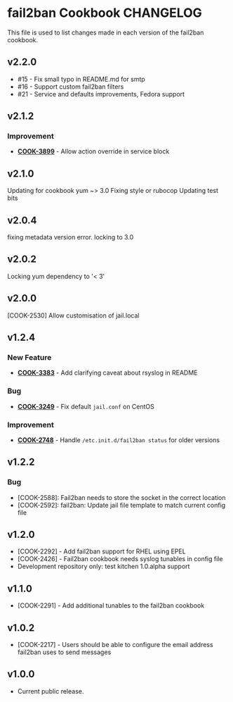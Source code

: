 fail2ban Cookbook CHANGELOG
===========================
This file is used to list changes made in each version of the fail2ban cookbook.

v2.2.0
------
- #15 - Fix small typo in README.md for smtp
- #16 - Support custom fail2ban filters
- #21 - Service and defaults improvements, Fedora support

v2.1.2
------
### Improvement
- **[COOK-3899](https://tickets.opscode.com/browse/COOK-3899)** - Allow action override in service block


v2.1.0
------
Updating for cookbook yum ~> 3.0
Fixing style or rubocop
Updating test bits


v2.0.4
------
fixing metadata version error. locking to 3.0


v2.0.2
------
Locking yum dependency to '< 3'


v2.0.0
------
[COOK-2530] Allow customisation of jail.local


v1.2.4
------
### New Feature
- **[COOK-3383](https://tickets.opscode.com/browse/COOK-3383)** - Add clarifying caveat about rsyslog in README

### Bug
- **[COOK-3249](https://tickets.opscode.com/browse/COOK-3249)** - Fix default `jail.conf` on CentOS

### Improvement
- **[COOK-2748](https://tickets.opscode.com/browse/COOK-2748)** - Handle `/etc.init.d/fail2ban status` for older versions

v1.2.2
------
### Bug

- [COOK-2588]: Fail2ban needs to store the socket in the correct location
- [COOK-2592]: fail2ban: Update jail file template to match current config file

v1.2.0
------
- [COOK-2292] - Add fail2ban support for RHEL using EPEL
- [COOK-2426] - Fail2ban cookbook needs syslog tunables in config file
- Development repository only: test kitchen 1.0.alpha support

v1.1.0
------
- [COOK-2291] - Add additional tunables to the fail2ban cookbook

v1.0.2
------
- [COOK-2217] - Users should be able to configure the email address fail2ban uses to send messages

v1.0.0
------
- Current public release.
